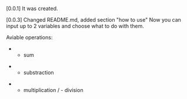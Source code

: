 [0.0.1]
It was created.

[0.0.3]
Changed README.md, added section "how to use"
Now you can input up to 2 variables and choose what to do with them.

Aviable operations:
+ - sum
- - substraction
* - multiplication
/ - division